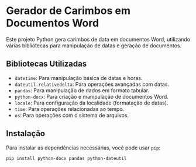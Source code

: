 # Gerador de Carimbos em Documentos Word

Este projeto Python gera carimbos de data em documentos Word, utilizando várias bibliotecas para manipulação de datas e geração de documentos.

## Bibliotecas Utilizadas

- `datetime`: Para manipulação básica de datas e horas.
- `dateutil.relativedelta`: Para operações avançadas com datas.
- `pandas`: Para manipulação de dados em formato tabular.
- `python-docx`: Para criação e manipulação de documentos Word.
- `locale`: Para configuração da localidade (formatação de datas).
- `time`: Para operações relacionadas ao tempo.
- `os`: Para operações com o sistema de arquivos.

## Instalação

Para instalar as dependências necessárias, você pode usar `pip`:

```sh
pip install python-docx pandas python-dateutil
```
